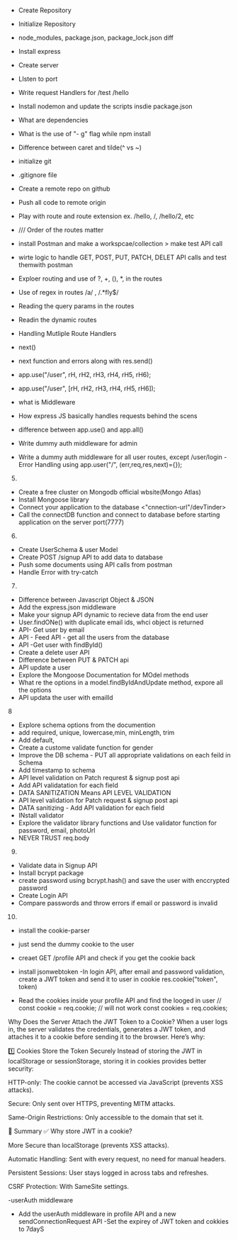 - Create Repository
- Initialize Repository
- node_modules, package.json, package_lock.json diff
- Install express
- Create server
- LIsten to port
- Write request Handlers for /test /hello
- Install nodemon and update the scripts insdie package.json
- What are dependencies
- What is the use of "- g" flag while npm install
- Difference between caret and tilde(^ vs ~)

- initialize git
- .gitignore file
- Create a remote repo on github
- Push all code to remote origin
- Play with route and route extension ex. /hello, /, /hello/2, etc

- /// Order of the routes matter

- install Postman and make a workspcae/collection > make test API call
- wirte logic to handle GET, POST, PUT, PATCH, DELET API calls and test themwith postman
- Exploer routing and use of ?, +, (), \*, in the routes
- Use of regex in routes /a/ , /.\*fly$/
- Reading the query params in the routes
- Readin the dynamic routes

- Handling Mutliple Route Handlers
- next()
- next function and errors along with res.send()

- app.use("/user", rH, rH2, rH3, rH4, rH5, rH6);
- app.use("/user", [rH, rH2, rH3, rH4, rH5, rH6]);
- what is Middleware
- How express JS basically handles requests behind the scens

- difference between app.use() and app.all()
- Write dummy auth middleware for admin
- Write a dummy auth middleware for all user routes, except /user/login
  -Error Handling using app.user("/", (err,req,res,next)={});

5.

- Create a free cluster on Mongodb official wbsite(Mongo Atlas)
- Install Mongoose library
- Connect your application to the database <"cnnection-url"/devTinder>
- Call the connectDB function and connect to database before starting application on the server port(7777)

6.

- Create UserSchema & user Model
- Create POST /signup API to add data to database
- Push some documents using API calls from postman
- Handle Error with try-catch

7.

- Difference between Javascript Object & JSON
- Add the express.json middleware
- Make your signup API dynamic to recieve data from the end user
- User.findONe() with duplicate email ids, whci object is returned
- API- Get user by email
- API - Feed API - get all the users from the database
- API -Get user with findById()
- Create a delete user API
- Difference between PUT & PATCH api
- API update a user
- Explore the Mongoose Documentation for MOdel methods
- What re the options in a model.findByIdAndUpdate method, expore all the options
- API updata the user with emailId

8

- Explore schema options from the documention
- add required, unique, lowercase,min, minLength, trim
- Add default,
- Create a custome validate function for gender
- Improve the DB schema - PUT all appropriate validations on each feild in Schema
- Add timestamp to schema
- API level validation on Patch requrest & signup post api
- Add API validatation for each field
- DATA SANITIZATION Means API LEVEL VALIDATION
- API level validation for Patch request & signup post api
- DATA sanitizing - Add API validation for each field
- INstall validator
- Explore the validator library functions and Use validator function for password, email, photoUrl
- NEVER TRUST req.body

9.

- Validate data in Signup API
- Install bcrypt package
- create password using bcrypt.hash() and save the user with enccrypted password
- Create Login API
- Compare passwords and throw errors if email or password is invalid

10.

- install the cookie-parser
- just send the dummy cookie to the user
- creaet GET /profile API and check if you get the cookie back
- install jsonwebtoken
  -In login API, after email and password validation, create a JWT token and send it to user in cookie
  res.cookie("token", token)

- Read the cookies inside your profile API and find the looged in user
  // const cookie = req.cookie; // will not work
  const cookies = req.cookies;

Why Does the Server Attach the JWT Token to a Cookie?
When a user logs in, the server validates the credentials, generates a JWT token, and attaches it to a cookie before sending it to the browser. Here’s why:

1️⃣ Cookies Store the Token Securely
Instead of storing the JWT in localStorage or sessionStorage, storing it in cookies provides better security:

HTTP-only: The cookie cannot be accessed via JavaScript (prevents XSS attacks).

Secure: Only sent over HTTPS, preventing MITM attacks.

Same-Origin Restrictions: Only accessible to the domain that set it.

📌 Summary
✅ Why store JWT in a cookie?

More Secure than localStorage (prevents XSS attacks).

Automatic Handling: Sent with every request, no need for manual headers.

Persistent Sessions: User stays logged in across tabs and refreshes.

CSRF Protection: With SameSite settings.

-userAuth middleware

- Add the userAuth middleware in profile API and a new sendConnectionRequest API
  -Set the expirey of JWT token and cokkies to 7dayS
